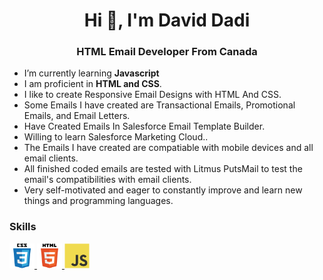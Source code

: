 <h1 align="center">Hi 👋, I'm David Dadi</h1>
<h3 align="center">HTML Email Developer From Canada</h3>

- I’m currently learning **Javascript**
- I am proficient in **HTML and CSS**.
- I like to create Responsive Email Designs with HTML And CSS.
- Some Emails I have created are Transactional Emails, Promotional Emails, and Email Letters.
- Have Created Emails In Salesforce Email Template Builder.
- Willing to learn Salesforce Marketing Cloud..
- The Emails I have created are compatiable with mobile devices and all email clients.
- All finished coded emails are tested with Litmus PutsMail to test the email's compatibilities with email clients.
- Very self-motivated and eager to constantly improve and learn new things and programming languages.



<h3 align="left">Skills</h3>
<p align="left"> <a href="https://www.w3schools.com/css/" target="_blank" rel="noreferrer"> <img src="https://raw.githubusercontent.com/devicons/devicon/master/icons/css3/css3-original-wordmark.svg" alt="css3" width="40" height="40"/> </a> <a href="https://www.w3.org/html/" target="_blank" rel="noreferrer"> <img src="https://raw.githubusercontent.com/devicons/devicon/master/icons/html5/html5-original-wordmark.svg" alt="html5" width="40" height="40"/> </a> <a href="https://developer.mozilla.org/en-US/docs/Web/JavaScript" target="_blank" rel="noreferrer"> <img src="https://raw.githubusercontent.com/devicons/devicon/master/icons/javascript/javascript-original.svg" alt="javascript" width="40" height="40"/> </a> </p> 
